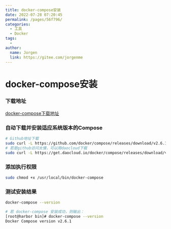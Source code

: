 ```yaml
---
title: docker-compose安装
date: 2022-07-28 07:20:45
permalink: /pages/56f796/
categories:
  - 工具
  - Docker
tags:
  - 
author: 
  name: Jorgen
  link: https://gitee.com/jorgenme
---
```

# docker-compose安装

### 下载地址
[docker-compose下载地址](https://github.com/docker/compose/releases)

### 自动下载并安装适应系统版本的Compose
```bash
# Github地址下载
sudo curl -L https://github.com/docker/compose/releases/download/v2.6.1/docker-compose-`uname -s`-`uname -m` -o /usr/local/bin/docker-compose
# 若是github访问太慢，可以用daocloud下载
sudo curl -L https://get.daocloud.io/docker/compose/releases/download/v2.6.1/docker-compose-`uname -s`-`uname -m` -o /usr/local/bin/docker-compose
```

### 添加执行权限
```bash
sudo chmod +x /usr/local/bin/docker-compose
```

### 测试安装结果
```bash
docker-compose --version

# 若 docker-compose 安装成功，则输出：
[root@harbor bin]# docker-compose --version
Docker Compose version v2.6.1
```